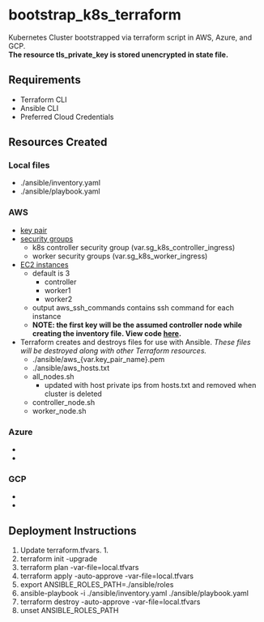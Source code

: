 # bootstrap_k8s_terraform
Kubernetes Cluster bootstrapped via terraform script in AWS, Azure, and GCP. <br>
**The resource tls_private_key is stored unencrypted in state file.**

## Requirements
- Terraform CLI
- Ansible CLI
- Preferred Cloud Credentials

## Resources Created

### Local files
- ./ansible/inventory.yaml
- ./ansible/playbook.yaml

### AWS
- [key pair](./modules/aws/keypair.tf)
- [security groups](./modules/aws/security_group.tf)
  - k8s controller security group (var.sg_k8s_controller_ingress)
  - worker security groups (var.sg_k8s_worker_ingress)
- [EC2 instances](./modules/aws/ec2.tf)
  - default is 3
    - controller
    - worker1
    - worker2
  - output aws_ssh_commands contains ssh command for each instance
  - **NOTE: the first key will be the assumed controller node while creating the inventory file. View code [here](./modules/aws/ansible.tf).**
- Terraform creates and destroys files for use with Ansible. *These files will be destroyed along with other Terraform resources.*
  - ./ansible/aws_{var.key_pair_name}.pem
  - ./ansible/aws_hosts.txt
  - all_nodes.sh
    - updated with host private ips from hosts.txt and removed when cluster is deleted
  - controller_node.sh
  - worker_node.sh

### Azure
- 
- 

### GCP
- 
- 

## Deployment Instructions
1. Update terraform.tfvars.
   1. 
2. terraform init -upgrade
3. terraform plan -var-file=local.tfvars
4. terraform apply -auto-approve -var-file=local.tfvars
5. export ANSIBLE_ROLES_PATH=./ansible/roles
6. ansible-playbook -i ./ansible/inventory.yaml ./ansible/playbook.yaml
7. terraform destroy -auto-approve -var-file=local.tfvars
8. unset ANSIBLE_ROLES_PATH
